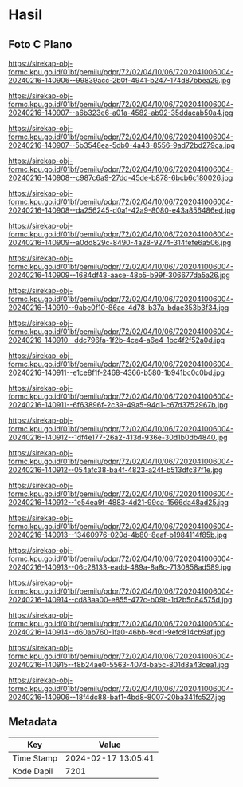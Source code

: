 # Hasil

## Foto C Plano

https://sirekap-obj-formc.kpu.go.id/01bf/pemilu/pdpr/72/02/04/10/06/7202041006004-20240216-140906--99839acc-2b0f-4941-b247-174d87bbea29.jpg

https://sirekap-obj-formc.kpu.go.id/01bf/pemilu/pdpr/72/02/04/10/06/7202041006004-20240216-140907--a6b323e6-a01a-4582-ab92-35ddacab50a4.jpg

https://sirekap-obj-formc.kpu.go.id/01bf/pemilu/pdpr/72/02/04/10/06/7202041006004-20240216-140907--5b3548ea-5db0-4a43-8556-9ad72bd279ca.jpg

https://sirekap-obj-formc.kpu.go.id/01bf/pemilu/pdpr/72/02/04/10/06/7202041006004-20240216-140908--c987c6a9-27dd-45de-b878-6bcb6c180026.jpg

https://sirekap-obj-formc.kpu.go.id/01bf/pemilu/pdpr/72/02/04/10/06/7202041006004-20240216-140908--da256245-d0a1-42a9-8080-e43a856486ed.jpg

https://sirekap-obj-formc.kpu.go.id/01bf/pemilu/pdpr/72/02/04/10/06/7202041006004-20240216-140909--a0dd829c-8490-4a28-9274-314fefe6a506.jpg

https://sirekap-obj-formc.kpu.go.id/01bf/pemilu/pdpr/72/02/04/10/06/7202041006004-20240216-140909--1684df43-aace-48b5-b99f-306677da5a26.jpg

https://sirekap-obj-formc.kpu.go.id/01bf/pemilu/pdpr/72/02/04/10/06/7202041006004-20240216-140910--9abe0f10-86ac-4d78-b37a-bdae353b3f34.jpg

https://sirekap-obj-formc.kpu.go.id/01bf/pemilu/pdpr/72/02/04/10/06/7202041006004-20240216-140910--ddc796fa-1f2b-4ce4-a6e4-1bc4f2f52a0d.jpg

https://sirekap-obj-formc.kpu.go.id/01bf/pemilu/pdpr/72/02/04/10/06/7202041006004-20240216-140911--e1ce8f1f-2468-4366-b580-1b941bc0c0bd.jpg

https://sirekap-obj-formc.kpu.go.id/01bf/pemilu/pdpr/72/02/04/10/06/7202041006004-20240216-140911--6f63896f-2c39-49a5-94d1-c67d3752967b.jpg

https://sirekap-obj-formc.kpu.go.id/01bf/pemilu/pdpr/72/02/04/10/06/7202041006004-20240216-140912--1df4e177-26a2-413d-936e-30d1b0db4840.jpg

https://sirekap-obj-formc.kpu.go.id/01bf/pemilu/pdpr/72/02/04/10/06/7202041006004-20240216-140912--054afc38-ba4f-4823-a24f-b513dfc37f1e.jpg

https://sirekap-obj-formc.kpu.go.id/01bf/pemilu/pdpr/72/02/04/10/06/7202041006004-20240216-140912--1e54ea9f-4883-4d21-99ca-1566da48ad25.jpg

https://sirekap-obj-formc.kpu.go.id/01bf/pemilu/pdpr/72/02/04/10/06/7202041006004-20240216-140913--13460976-020d-4b80-8eaf-b1984114f85b.jpg

https://sirekap-obj-formc.kpu.go.id/01bf/pemilu/pdpr/72/02/04/10/06/7202041006004-20240216-140913--06c28133-eadd-489a-8a8c-7130858ad589.jpg

https://sirekap-obj-formc.kpu.go.id/01bf/pemilu/pdpr/72/02/04/10/06/7202041006004-20240216-140914--cd83aa00-e855-477c-b09b-1d2b5c84575d.jpg

https://sirekap-obj-formc.kpu.go.id/01bf/pemilu/pdpr/72/02/04/10/06/7202041006004-20240216-140914--d60ab760-1fa0-46bb-9cd1-9efc814cb9af.jpg

https://sirekap-obj-formc.kpu.go.id/01bf/pemilu/pdpr/72/02/04/10/06/7202041006004-20240216-140915--f8b24ae0-5563-407d-ba5c-801d8a43cea1.jpg

https://sirekap-obj-formc.kpu.go.id/01bf/pemilu/pdpr/72/02/04/10/06/7202041006004-20240216-140906--18f4dc88-baf1-4bd8-8007-20ba341fc527.jpg


## Metadata

| Key        | Value               |
| ---------- | ------------------- |
| Time Stamp | 2024-02-17 13:05:41 |
| Kode Dapil | 7201                |



